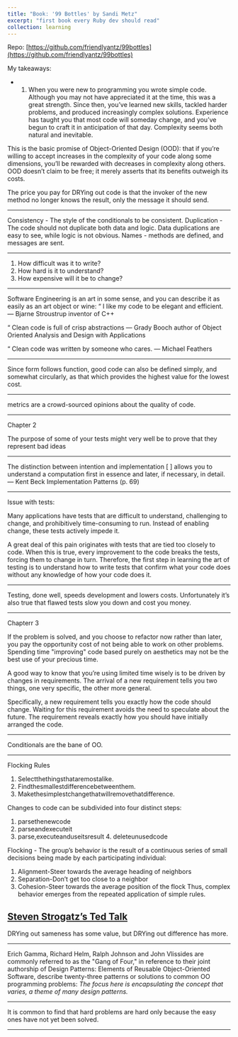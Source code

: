 ```yaml
---
title: "Book: '99 Bottles' by Sandi Metz"
excerpt: "first book every Ruby dev should read"
collection: learning
---
```


Repo: [https://github.com/friendlyantz/99bottles](https://github.com/friendlyantz/99bottles)

My takeaways:

- 1. When you were new to programming you wrote simple code. Although you may not have appreciated it at the time, this was a great strength. Since then, you’ve learned new skills, tackled harder problems, and produced increasingly complex solutions. Experience has taught you that most code will someday change, and you’ve begun to craft it in anticipation of that day. Complexity seems both natural and inevitable.

This is the basic promise of Object-Oriented Design (OOD): that if you’re willing to accept increases in the complexity of your code along some dimensions, you’ll be rewarded with decreases in complexity along others. OOD doesn’t claim to be free; it merely asserts that its benefits outweigh its costs.

The price you pay for DRYing out code is that the invoker of the new method no longer knows the result, only the message it should send.

---

Consistency - The style of the conditionals to be consistent. 
Duplication - The code should not duplicate both data and logic. Data duplications are easy to see, while logic is not obvious.
Names -  methods are defined, and messages are sent.

---

1. How difficult was it to write?
2. How hard is it to understand?
3. How expensive will it be to change?

---

Software Engineering is an art in some sense, and you can describe it as easily
as an art object or wine:
“ I like my code to be elegant and efficient. — Bjarne Stroustrup
inventor of C++

“ Clean code is full of crisp abstractions
— Grady Booch
author of Object Oriented Analysis and Design with Applications

“ Clean code was written by someone who cares.
— Michael Feathers

---

Since form follows function, good code can also be defined simply, and somewhat circularly, as that which provides the highest value for the lowest cost.

---

metrics are a crowd-sourced opinions about the quality of code.

---
Chapter 2

The purpose of some of your tests might very well be to prove that they represent bad ideas

---

The distinction between intention and implementation [ ] allows you to understand a computation first in essence and later, if necessary, in detail.
— Kent Beck Implementation Patterns (p. 69)

---

Issue with tests:

Many applications have tests that are difficult to understand, challenging to change, and prohibitively time-consuming to run. Instead of enabling change, these tests actively impede it.


A great deal of this pain originates with tests that are tied too closely to code. When this is true, every improvement to the code breaks the tests, forcing them to change in turn. Therefore, the first step in learning the art of testing is to understand how to write tests that confirm what your code does without any knowledge of how your code does it.

---

Testing, done well, speeds development and lowers costs. Unfortunately it’s also true that flawed tests slow you down and cost you money.

---

Chapterr 3

If the problem is solved, and you choose to refactor now rather than later, you pay the opportunity cost of not being able to work on other problems. Spending time "improving" code based purely on aesthetics may not be the best use of your precious time.

A good way to know that you’re using limited time wisely is to be driven by changes in requirements. The arrival of a new requirement tells you two
things, one very specific, the other more general.

Specifically, a new requirement tells you exactly how the code should change. Waiting for this requirement avoids the need to speculate about the future. The requirement reveals exactly how you should have initially arranged the code.

---

Conditionals are the bane of OO.

---

Flocking Rules
1. Selectthethingsthataremostalike.
2. Findthesmallestdifferencebetweenthem.
3. Makethesimplestchangethatwillremovethatdifference.

Changes to code can be subdivided into four distinct steps:
1. parsethenewcode
2. parseandexecuteit
3. parse,executeanduseitsresult 4. deleteunusedcode

Flocking - The group’s behavior is the result of a continuous series of small decisions being made by each participating individual:
1. Alignment-Steer towards the average heading of neighbors
2. Separation-Don’t get too close to a neighbor
3. Cohesion-Steer towards the average position of the flock
Thus, complex behavior emerges from the repeated application of simple rules.

[Steven Strogatz’s Ted Talk](https://www.youtube.com/watch?v=IiXaZGZqpVI&t=196s)
---

DRYing out sameness has some value, but DRYing out difference has more.

---

Erich Gamma, Richard Helm, Ralph Johnson and John Vlissides are commonly referred to as the "Gang of Four," in reference to their joint authorship of Design Patterns: Elements of Reusable Object-Oriented Software, describe twenty-three patterns or solutions to common OO programming problems:
_The focus here is encapsulating the concept that varies, a theme of many design patterns._

---

It is common to find that hard problems are hard only because the easy ones have not yet been solved.

---

